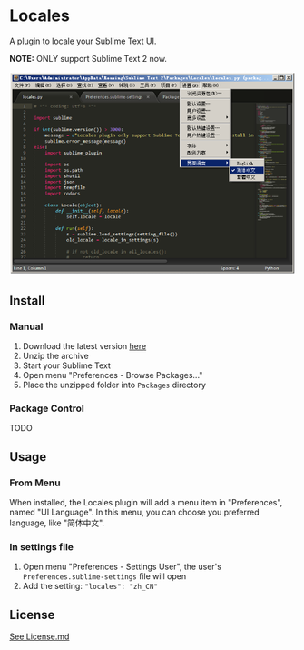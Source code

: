 # Locales

A plugin to locale your Sublime Text UI.

**NOTE:** ONLY support Sublime Text 2 now.

![screenshot-win7](screenshots/screenshot_win7.png)

## Install

### Manual

1. Download the latest version [here](https://github.com/AndorChen/sublime-locales/tags)
2. Unzip the archive
3. Start your Sublime Text
4. Open menu "Preferences - Browse Packages..."
5. Place the unzipped folder into `Packages` directory

### Package Control

TODO

## Usage

### From Menu

When installed, the Locales plugin will add a menu item in "Preferences", named "UI Language". In this menu, you can choose you preferred language, like "简体中文".

### In settings file

1. Open menu "Preferences - Settings User", the user's `Preferences.sublime-settings` file will open
2. Add the setting: `"locales": "zh_CN"`

## License

[See License.md](License.md)

